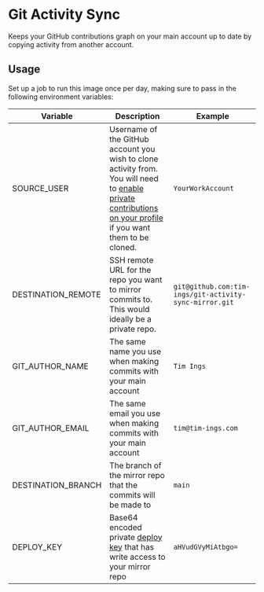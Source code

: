 # Git Activity Sync

Keeps your GitHub contributions graph on your main account up to date by copying activity from another account.

## Usage

Set up a job to run this image once per day, making sure to pass in the following environment variables:

| Variable | Description | Example |
|---|---|---|
| SOURCE_USER | Username of the GitHub account you wish to clone activity from. You will need to [enable private contributions on your profile](https://docs.github.com/en/free-pro-team@latest/github/setting-up-and-managing-your-github-profile/publicizing-or-hiding-your-private-contributions-on-your-profile) if you want them to be cloned. | `YourWorkAccount` |
| DESTINATION_REMOTE | SSH remote URL for the repo you want to mirror commits to. This would ideally be a private repo. | `git@github.com:tim-ings/git-activity-sync-mirror.git` |
| GIT_AUTHOR_NAME | The same name you use when making commits with your main account | `Tim Ings` |
| GIT_AUTHOR_EMAIL | The same email you use when making commits with your main account | `tim@tim-ings.com` |
| DESTINATION_BRANCH | The branch of the mirror repo that the commits will be made to | `main` |
| DEPLOY_KEY | Base64 encoded private [deploy key](https://docs.github.com/en/free-pro-team@latest/developers/overview/managing-deploy-keys#deploy-keys) that has write access to your mirror repo | `aHVudGVyMiAtbgo=` |
